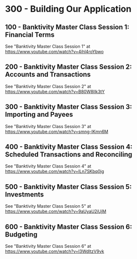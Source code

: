 # 300 - Building Our Application

## 100 - Banktivity Master Class Session 1: Financial Terms

See "Banktivity Master Class Session 1" at https://www.youtube.com/watch?v=4ihl4roYbwo

## 200 - Banktivity Master Class Session 2: Accounts and Transactions

See "Banktivity Master Class Session 2" at https://www.youtube.com/watch?v=B80W8Ilk3tY

## 300 - Banktivity Master Class Session 3: Importing and Payees

See "Banktivity Master Class Session 3" at https://www.youtube.com/watch?v=smng-IKmn6M

## 400 - Banktivity Master Class Session 4: Scheduled Transactions and Reconciling

See "Banktivity Master Class Session 4" at https://www.youtube.com/watch?v=ILn7SKbq0jg

## 500 - Banktivity Master Class Session 5: Investments

See "Banktivity Master Class Session 5" at https://www.youtube.com/watch?v=9aUyaU2iUjM

## 600 - Banktivity Master Class Session 6: Budgeting

See "Banktivity Master Class Session 6" at https://www.youtube.com/watch?v=I3WdItzV9vk
